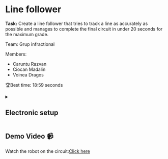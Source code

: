 # Line follower
<p><strong>Task:</strong> Create a line follower that tries to track a line as accurately as possible and manages to complete the final circuit in under 20 seconds for the maximum grade.<p>
<p>Team: Grup infractional</p>
<p>Members:
<ul>
      <li>Caruntu Razvan</li>
      <li>Ciocan Madalin</li>
      <li>Voinea Dragos</li>
</ul>
</p>
<p>🏆Best time: 18:59 seconds </p>
<details>
      <summary><h2><strong>Electronic setup</strong></h2></summary>
      <h3>Motors and sensor connection</h3>
      <p><img src="https://github.com/CaruntuRazvan/Line-follower/assets/115624498/31d713bb-cba2-45f1-98b4-f8d1b22f954d" alt="Text alternativ al imaginii" height="500" width="600"></p>
      <h3><strong>Setup photos</strong></h3>
      <p><img src="https://github.com/CaruntuRazvan/Line-follower/assets/115624498/0ff73e0e-e02c-4f3c-b1c2-fa501e94cc3e" alt="Text alternativ al imaginii" height="500" width="650"></p>
      <p><img src="https://github.com/CaruntuRazvan/Line-follower/assets/115624498/2e4836fe-5abe-4dd7-86df-7cc927a2f116" alt="Text alternativ al imaginii" height="500" width="650"></p>
    
</details>
<h2><strong>Demo Video 📹</strong></h2>
<p> Watch the robot on the circuit:<a href="https://www.youtube.com/watch?v=E2ecTFYbu4s" target="_blank">Click here</a></p>

